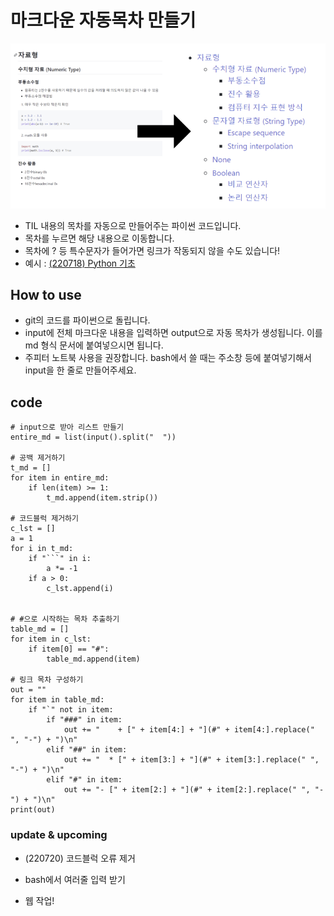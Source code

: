 
# 마크다운 자동목차 만들기

![Untitled](./images/mdt_maker.png)

* TIL 내용의 목차를 자동으로 만들어주는 파이썬 코드입니다.
* 목차를 누르면 해당 내용으로 이동합니다.
* 목차에 ? 등 특수문자가 들어가면 링크가 작동되지 않을 수도 있습니다!
* 예시 : [(220718) Python 기초](https://github.com/seoda0000/TIL/blob/master/Python/Python_Basic.md)

## How to use

- git의 코드를 파이썬으로 돌립니다.
- input에 전체 마크다운 내용을 입력하면 output으로 자동 목차가 생성됩니다. 이를 md 형식 문서에 붙여넣으시면 됩니다.
- 주피터 노트북 사용을 권장합니다. bash에서 쓸 때는 주소창 등에 붙여넣기해서 input을 한 줄로 만들어주세요.






## code
```
# input으로 받아 리스트 만들기
entire_md = list(input().split("  "))

# 공백 제거하기
t_md = []
for item in entire_md:
    if len(item) >= 1:
        t_md.append(item.strip())

# 코드블럭 제거하기
c_lst = []
a = 1
for i in t_md:
    if "```" in i:
        a *= -1
    if a > 0:
        c_lst.append(i)
    
        
# #으로 시작하는 목차 추출하기
table_md = []
for item in c_lst:
    if item[0] == "#":
        table_md.append(item)

# 링크 목차 구성하기
out = ""
for item in table_md:
    if "`" not in item:
        if "###" in item:
            out += "    + [" + item[4:] + "](#" + item[4:].replace(" ", "-") + ")\n"
        elif "##" in item:
            out += "  * [" + item[3:] + "](#" + item[3:].replace(" ", "-") + ")\n"
        elif "#" in item:
            out += "- [" + item[2:] + "](#" + item[2:].replace(" ", "-") + ")\n"
print(out)
```

### update & upcoming

- (220720) 코드블럭 오류 제거

- bash에서 여러줄 입력 받기
- 웹 작업!